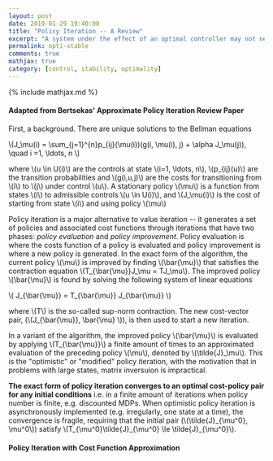 ```yaml
---
layout: post
date: 2019-01-29 19:40:00
title: "Policy Iteration -- A Review"
excerpt: "A system under the effect of an optimal controller may not necessarily be stable."
permalink: opti-stable
comments: true
mathjax: true
category: [control, stability, optimality]
---
```

{% include mathjax.md %}

#### Adapted from Bertsekas' Approximate Policy Iteration Review Paper

First, a background. There are unique solutions to the Bellman equations

\\(J\_\mu(i) = \sum_{j=1}^{n}p\_{ij}(\mu(i))(g(i, \mu(i), j) + \alpha  J\_\mu(j)), \quad i =1, \ldots, n
\\)

where \\(u \in U(i)\\) are the controls at state \\(i=1, \ldots, n\\), \\(p_{ij}(u)\\) are the transition probabilities and \\(g(i,u,j)\\) are the costs for transitioning from \\(i\\) to \\(j\\) under control \\(u\\). A stationary policy \\(\mu\\) is a function from states \\(i\\) to admissible controls \\(u \in U(i)\\), and \\(J\_\mu(i)\\) is the cost of starting from state \\(i\\) and using policy \\(\mu\\)

Policy iteration is a major alternative to value iteration  -- it generates a set of policies and associated cost functions through iterations that have two phases: _policy evaluation_ and _policy improvement_. Policy evaluation is where the costs function of a policy is evaluated and policy improvement is where a new policy is generated. In the exact form of the algorithm, the current policy \\(\mu\\) is improved by finding \\(\bar{\mu}\\) that satisfies the contraction equation \\(T\_{\bar{\mu}}J\_\mu = TJ\_\mu\\). The improved policy \\(\bar{\mu}\\) is found by solving the following system of linear equations

\\(
  J\_{\bar{\mu}} = T\_{\bar{\mu}} J\_{\bar{\mu}}
\\)

where \\(T\\) is the so-called sup-norm contraction. The new cost-vector pair,  (\\(J\_{\bar{\mu}}, \bar{\mu} \\)), is then used to start a new iteration.

In a variant of the algorithm, the improved policy \\(\bar{\mu}\\) is evaluated by applying \\(T\_{\bar{\mu}}\\) a finite amount of times to an approximated evaluation of the preceding policy \\(\mu\\), denoted by \\(\tilde{J}\_\mu\\). This is the "optimistic" or "modified" policy iteration, with the motivation that in problems with large states, matrix inversuion is impractical.

**The exact form of policy iteration converges to an optimal cost-policy pair for any initial conditions** i.e. in a finite amount of iterations when policy number is finite, e.g. discounted MDPs.  When optimistic policy iteration is asynchronously implemented (e.g. irregularly, one state at a time), the convergence is fragile, requiring that the initial pair (\\(\tilde{J}\_{\mu^0}, \mu^0\\)) satisfy \\(T\_{\mu^0}\tilde{J}\_{\mu^0} \le \tilde{J}\_{\mu^0}\\).


#### Policy Iteration with Cost Function Approximation
